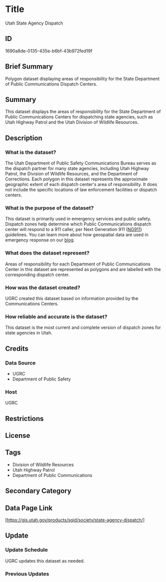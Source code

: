 # Title

Utah State Agency Dispatch

## ID

1690a8de-0135-435e-b6bf-43b972fed19f

## Brief Summary

Polygon dataset displaying areas of responsibility for the State Department of Public Communications Dispatch Centers.

## Summary

This dataset displays the areas of responsibility for the State Department of Public Communications Centers for dispatching state agencies, such as Utah Highway Patrol and the Utah Division of Wildlife Resources.

## Description

### What is the dataset?

The Utah Department of Public Safety Communications Bureau serves as the dispatch partner for many state agencies, including Utah Highway Patrol, the Division of Wildlife Resources, and the Department of Corrections. Each polygon in this dataset represents the approximate geographic extent of each dispatch center's area of responsibility. It does not include the specific locations of law enforcement facilities or dispatch centers.

### What is the purpose of the dataset?

This dataset is primarily used in emergency services and public safety. Dispatch zones help determine which Public Communications dispatch center will respond to a 911 caller, per Next Generation 911 ([NG911](https://www.911.gov/issues/ng911/)) guidelines. You can learn more about how geospatial data are used in emergency response on our [blog](https://gis.utah.gov/blog/2021-04-09-ugrc-ng911-update/).

### What does the dataset represent?

Areas of responsibility for each Department of Public Communications Center in this dataset are represented as polygons and are labelled with the corresponding dispatch center.

### How was the dataset created?

UGRC created this dataset based on information provided by the Communications Centers.

### How reliable and accurate is the dataset?

This dataset is the most current and complete version of dispatch zones for state agencies in Utah.

## Credits

### Data Source

- UGRC
- Department of Public Safety

### Host

UGRC

## Restrictions

## License

## Tags

- Division of Wildlife Resources
- Utah Highway Patrol
- Department of Public Communications

## Secondary Category

## Data Page Link

[https://gis.utah.gov/products/sgid/society/state-agency-dispatch/]

## Update

### Update Schedule

UGRC updates this dataset as needed.

### Previous Updates
